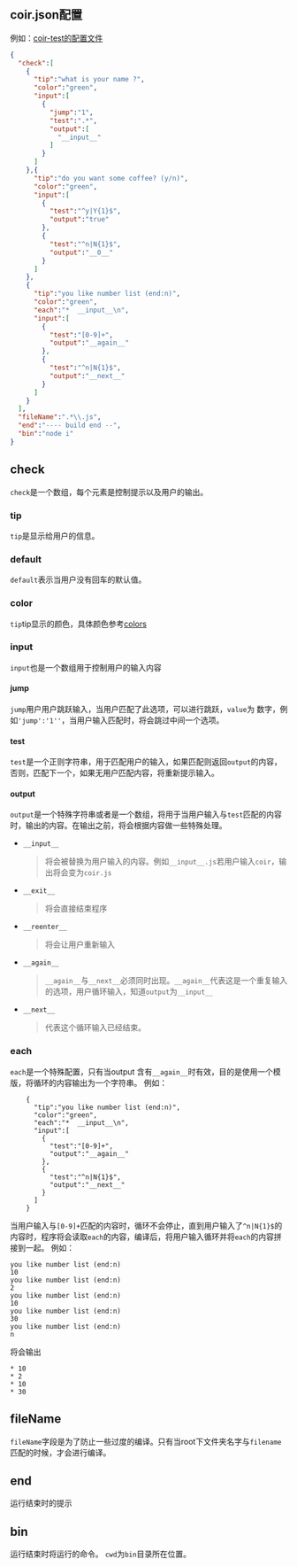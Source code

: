## coir.json配置
例如：<a href="https://github.com/channg/coir-test/blob/master/coir.json">coir-test的配置文件</a>

```json
{
  "check":[
    {
      "tip":"what is your name ?",
      "color":"green",
      "input":[
        {
          "jump":"1",
          "test":".*",
          "output":[
            "__input__"
          ]
        }
      ]
    },{
      "tip":"do you want some coffee? (y/n)",
      "color":"green",
      "input":[
        {
          "test":"^y|Y{1}$",
          "output":"true"
        },
        {
          "test":"^n|N{1}$",
          "output":"__0__"
        }
      ]
    },
    {
      "tip":"you like number list (end:n)",
      "color":"green",
      "each":"*  __input__\n",
      "input":[
        {
          "test":"[0-9]+",
          "output":"__again__"
        },
        {
          "test":"^n|N{1}$",
          "output":"__next__"
        }
      ]
    }
  ],
  "fileName":".*\\.js",
  "end":"---- build end --",
  "bin":"node i"
}
```

## check
`check`是一个数组，每个元素是控制提示以及用户的输出。
### tip
`tip`是显示给用户的信息。
### default
`default`表示当用户没有回车的默认值。
### color
`tip`tip显示的颜色，具体颜色参考<a href="https://www.npmjs.com/package/colors">colors</a>
### input
`input`也是一个数组用于控制用户的输入内容
#### jump
`jump`用户用户跳跃输入，当用户匹配了此选项，可以进行跳跃，`value`为 数字，例如`'jump':'1''`，当用户输入匹配时，将会跳过中间一个选项。
#### test
`test`是一个正则字符串，用于匹配用户的输入，如果匹配则返回`output`的内容，否则，匹配下一个，如果无用户匹配内容，将重新提示输入。
#### output
`output`是一个特殊字符串或者是一个数组，将用于当用户输入与`test`匹配的内容时，输出的内容。在输出之前，将会根据内容做一些特殊处理。

* `__input__`
    > 将会被替换为用户输入的内容。例如`__input__.js`若用户输入`coir`，输出将会变为`coir.js`

* `__exit__`
    > 将会直接结束程序
* `__reenter__`
    > 将会让用户重新输入

* `__again__`
    > `__again__`与`__next__`必须同时出现。`__again__`代表这是一个重复输入的选项，用户循环输入，知道`output`为`__input__`

* `__next__`
    > 代表这个循环输入已经结束。

### each
`each`是一个特殊配置，只有当output 含有`__again__`时有效，目的是使用一个模版，将循环的内容输出为一个字符串。
例如：
```
    {
      "tip":"you like number list (end:n)",
      "color":"green",
      "each":"*  __input__\n",
      "input":[
        {
          "test":"[0-9]+",
          "output":"__again__"
        },
        {
          "test":"^n|N{1}$",
          "output":"__next__"
        }
      ]
    }
```
当用户输入与`[0-9]+`匹配的内容时，循环不会停止，直到用户输入了`^n|N{1}$`的内容时，程序将会读取`each`的内容，编译后，将用户输入循环并将`each`的内容拼接到一起。
例如：
```
you like number list (end:n)
10
you like number list (end:n)
2
you like number list (end:n)
10
you like number list (end:n)
30
you like number list (end:n)
n
```
将会输出
```
* 10
* 2
* 10
* 30
```
## fileName
`fileName`字段是为了防止一些过度的编译。只有当root下文件夹名字与`filename`匹配的时候，才会进行编译。

## end
运行结束时的提示

## bin
运行结束时将运行的命令。
`cwd`为`bin`目录所在位置。


